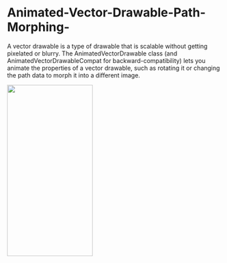 # Animated-Vector-Drawable-Path-Morphing-
A vector drawable is a type of drawable that is scalable without getting pixelated or blurry. The AnimatedVectorDrawable class (and AnimatedVectorDrawableCompat for backward-compatibility) lets you animate the properties of a vector drawable, such as rotating it or changing the path data to morph it into a different image.


<img align="left" width="200" height="400" src="https://github.com/chethu/Animated-Vector-drawable-Path-Morphing-/blob/master/app/src/main/res/drawable/demo_vedio.gif">
